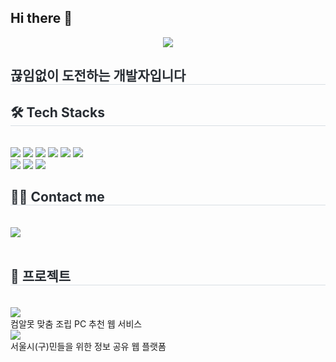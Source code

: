 ## Hi there 👋

<div align= "center">
     <img src="https://capsule-render.vercel.app/api?type=waving&color=auto&height=240&text=JiHwan%20Lim&animation=fadeIn&fontColor=ffffff&fontSize=60" />
    </div>
    <div style="text-align: left;"> 
    <h2 style="border-bottom: 1px solid #d8dee4; color: #282d33;"> 끊임없이 도전하는 개발자입니다 </h2>  
    <div style="font-weight: 700; font-size: 15px; text-align: left; color: #282d33;">  </div> 
    </div>
    <div style="text-align: left;">
    <h2 style="border-bottom: 1px solid #d8dee4; color: #282d33;"> 🛠️ Tech Stacks </h2> <br> 
    <div style="margin: ; text-align: left;" "text-align: left;"> <img src="https://img.shields.io/badge/Java-007396?style=for-the-badge&logo=Java&logoColor=white">
          <img src="https://img.shields.io/badge/Javascript-F7DF1E?style=for-the-badge&logo=Javascript&logoColor=white">
          <img src="https://img.shields.io/badge/HTML5-E34F26?style=for-the-badge&logo=HTML5&logoColor=white">
          <img src="https://img.shields.io/badge/CSS3-1572B6?style=for-the-badge&logo=CSS3&logoColor=white">
          <img src="https://img.shields.io/badge/jQuery-0769AD?style=for-the-badge&logo=jQuery&logoColor=white">
          <img src="https://img.shields.io/badge/MySQL-4479A1?style=for-the-badge&logo=MySQL&logoColor=white">
          <br/><img src="https://img.shields.io/badge/Spring-6DB33F?style=for-the-badge&logo=Spring&logoColor=white">
          <img src="https://img.shields.io/badge/Apache Tomcat-F8DC75?style=for-the-badge&logo=Apache Tomcat&logoColor=white">
          <img src="https://img.shields.io/badge/Python-3776AB?style=for-the-badge&logo=Python&logoColor=white">          
          </div>
    </div>
    <div style="text-align: left;">
    <h2 style="border-bottom: 1px solid #d8dee4; color: #282d33;"> 🧑‍💻 Contact me </h2> <br> 
    <div style="text-align: left;"> <a href=mailto:wlghks3812@gmail.com> <img src="https://img.shields.io/badge/Gmail-EA4335?style=for-the-badge&logo=Gmail&logoColor=white&link=mailto:wlghks3812@gmail.com"> </a>
          </div>  <br> 
    <div style="text-align: left;">  </div> 
    </div>
    <div style="text-align: left;">
    <h2 style="border-bottom: 1px solid #d8dee4; color: #282d33;"> 📂 프로젝트 </h2> <br> 
    </div> 
    <div>
     <a href="https://github.com/dlawlghks202/Team_E1I4">
      <img src="https://img.shields.io/badge/컴온-2088FF?style=for-the-badge&logo=GitHub Actions&logoColor=white">
     </a>
    </div>
    <span>컴알못 맞춤 조립 PC 추천 웹 서비스</span><br/>

   <div>
    <a href="https://github.com/dlawlghks202/Team_E1I4">
     <img src="https://img.shields.io/badge/동네26-2088FF?style=for-the-badge&logo=GitHub Actions&logoColor=white">
    </a>
   </div>
   <span>서울시(구)민들을 위한 정보 공유 웹 플랫폼</span>
    
